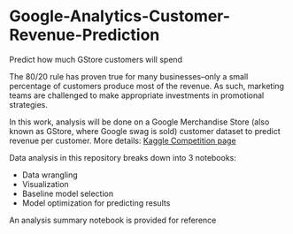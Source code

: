 # Google-Analytics-Customer-Revenue-Prediction
Predict how much GStore customers will spend

The 80/20 rule has proven true for many businesses–only a small percentage of customers produce most of the revenue. As such, marketing teams are challenged to make appropriate investments in promotional strategies.

In this work, analysis will be done on a Google Merchandise Store (also known as GStore, where Google swag is sold) customer dataset to predict revenue per customer. More details: [Kaggle Competition page](https://www.kaggle.com/c/ga-customer-revenue-prediction)

Data analysis in this repository breaks down into 3 notebooks:
* Data wrangling
* Visualization
* Baseline model selection
* Model optimization for predicting results

An analysis summary notebook is provided for reference
